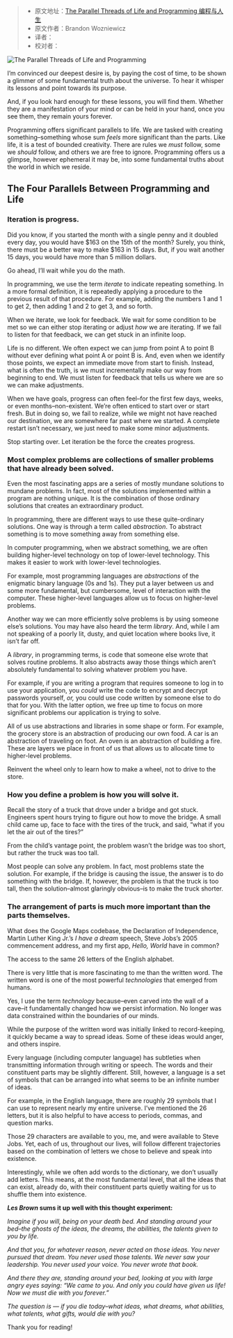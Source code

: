 > -   原文地址：[The Parallel Threads of Life and Programming 编程与人生](https://www.freecodecamp.org/news/the-parallel-threads-of-life-and-programming-2/)
> -   原文作者：Brandon Wozniewicz
> -   译者：
> -   校对者：

![The Parallel Threads of Life and Programming](https://www.freecodecamp.org/news/content/images/size/w2000/2020/02/daria-sukhorukova-I51HSIo8k-4-unsplash.jpg)

I’m convinced our deepest desire is, by paying the cost of time, to be shown a glimmer of some fundamental truth about the universe. To hear it whisper its lessons and point towards its purpose.

And, if you look hard enough for these lessons, you will find them. Whether they are a manifestation of your mind or can be held in your hand, once you see them, they remain yours forever.

Programming offers significant parallels to life. We are tasked with creating something–something whose sum _feels_ more significant than the parts. Like life, it is a test of bounded creativity. There are rules we _must_ follow, some we _should_ follow, and others we are free to ignore. Programming offers us a glimpse, however ephemeral it may be, into some fundamental truths about the world in which we reside.

## The Four Parallels Between Programming and Life

### Iteration is progress.

Did you know, if you started the month with a single penny and it doubled every day, you would have $163 on the 15th of the month? Surely, you think, there must be a better way to make $163 in 15 days. But, if you wait another 15 days, you would have more than 5 million dollars.

Go ahead, I’ll wait while you do the math.

In programming, we use the term _iterate_ to indicate repeating something. In a more formal definition, it is repeatedly applying a procedure to the previous result of that procedure. For example, adding the numbers 1 and 1 to get 2, then adding 1 and 2 to get 3, and so forth.

When we iterate, we look for feedback. We wait for some condition to be met so we can either stop iterating or adjust _how_ we are iterating. If we fail to listen for that feedback, we can get stuck in an infinite loop.

Life is no different. We often expect we can jump from point A to point B without ever defining what point A or point B is. And, even when we identify those points, we expect an immediate move from start to finish. Instead, what is often the truth, is we must incrementally make our way from beginning to end. We must listen for feedback that tells us where we are so we can make adjustments.

When we have goals, progress can often feel–for the first few days, weeks, or even months–non-existent. We’re often enticed to start over or start fresh. But in doing so, we fail to realize, while we might not have reached our destination, we are somewhere far past where we started. A complete restart isn’t necessary, we just need to make some minor adjustments.

Stop starting over. Let iteration be the force the creates progress.

### Most complex problems are collections of smaller problems that have already been solved.

Even the most fascinating apps are a series of mostly mundane solutions to mundane problems. In fact, most of the solutions implemented within a program are nothing unique. It is the combination of those ordinary solutions that creates an extraordinary product.

In programming, there are different ways to use these quite-ordinary solutions. One way is through a term called _abstraction_. To abstract something is to move something away from something else.

In computer programming, when we abstract something, we are often building higher-level technology on top of lower-level technology. This makes it easier to work with lower-level technologies.

For example, most programming languages are _abstractions_ of the enigmatic binary language (0s and 1s). They put a layer between us and some more fundamental, but cumbersome, level of interaction with the computer. These higher-level languages allow us to focus on higher-level problems.

Another way we can more efficiently solve problems is by using someone else’s solutions. You may have also heard the term _library_. And, while I am not speaking of a poorly lit, dusty, and quiet location where books live, it isn’t far off.

A _library_, in programming terms, is code that someone else wrote that solves routine problems. It also abstracts away those things which aren’t absolutely fundamental to solving whatever problem you have.

For example, if you are writing a program that requires someone to log in to use your application, you _could_ write the code to encrypt and decrypt passwords yourself, _or,_ you could use code written by someone else to do that for you. With the latter option, we free up time to focus on more significant problems our application is trying to solve.

All of us use abstractions and libraries in some shape or form. For example, the grocery store is an abstraction of producing our own food. A car is an abstraction of traveling on foot. An oven is an abstraction of building a fire. These are layers we place in front of us that allows us to allocate time to higher-level problems.

Reinvent the wheel only to learn how to make a wheel, not to drive to the store.

### How you define a problem is how you will solve it.

Recall the story of a truck that drove under a bridge and got stuck. Engineers spent hours trying to figure out how to move the bridge. A small child came up, face to face with the tires of the truck, and said, “what if you let the air out of the tires?”

From the child’s vantage point, the problem wasn’t the bridge was too short, but rather the truck was too tall.

Most people can solve any problem. In fact, most problems state the solution. For example, if the bridge is causing the issue, the answer is to do something with the bridge. If, however, the problem is that the truck is too tall, then the solution–almost glaringly obvious–is to make the truck shorter.

### The arrangement of parts is much more important than the parts themselves.

What does the Google Maps codebase, the Declaration of Independence, Martin Luther King Jr.’s _I have a dream_ speech, Steve Jobs’s 2005 commencement address, and my first app, _Hello, World_ have in common?

The access to the same 26 letters of the English alphabet.

There is very little that is more fascinating to me than the written word. The written word is one of the most powerful _technologies_ that emerged from humans.

Yes, I use the term _technology_ because–even carved into the wall of a cave–it fundamentally changed how we persist information. No longer was data constrained within the boundaries of our minds.

While the purpose of the written word was initially linked to record-keeping, it quickly became a way to spread ideas. Some of these ideas would anger, and others inspire.

Every language (including computer language) has subtleties when transmitting information through writing or speech. The words and their constituent parts may be slightly different. Still, however, a language is a set of symbols that can be arranged into what seems to be an infinite number of ideas.

For example, in the English language, there are roughly 29 symbols that I can use to represent nearly my entire universe. I’ve mentioned the 26 letters, but it is also helpful to have access to periods, commas, and question marks.

Those 29 characters are available to you, me, and were available to Steve Jobs. Yet, each of us, throughout our lives, will follow different trajectories based on the combination of letters we chose to believe and speak into existence.

Interestingly, while we often add words to the dictionary, we don’t usually add letters. This means, at the most fundamental level, that all the ideas that can exist, already do, with their constituent parts quietly waiting for us to shuffle them into existence.

**_Les Brown_ sums it up well with this thought experiment:**

_Imagine if you will, being on your death bed. And standing around your bed–the ghosts of the ideas, the dreams, the abilities, the talents given to you by life._

_And that you, for whatever reason, never acted on those ideas. You never pursued that dream. You never used those talents. We never saw your leadership. You never used your voice. You never wrote that book._

_And there they are, standing around your bed, looking at you with large angry eyes saying: “We came to you. And only you could have given us life! Now we must die with you forever.”_

_The question is — if you die today–what ideas, what dreams, what abilities, what talents, what gifts, would die with you?_

Thank you for reading!
